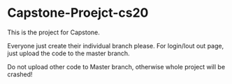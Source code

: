 # Capstone-Proejct-cs20
This is the project for Capstone.


Everyone just create their individual branch please.
For login/lout out page, just upload the code to the master branch.

Do not upload other code to Master branch, otherwise whole project will be crashed!
